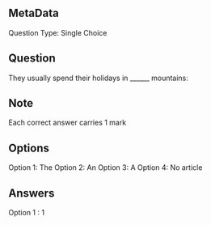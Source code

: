 ## MetaData
Question Type: Single Choice

## Question
They usually spend their holidays in ______ mountains:

## Note
Each correct answer carries 1 mark

## Options
Option 1: The
Option 2: An
Option 3: A
Option 4: No article

## Answers
Option 1 : 1
